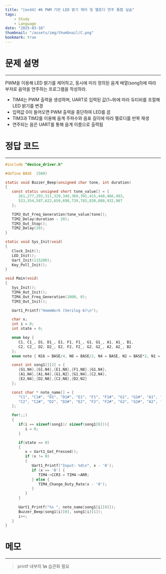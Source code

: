 ```yaml
---
title: "[ex44] #6 PWM 기반 LED 밝기 제어 및 멜로디 연주 통합 실습"
tags:
    - Study
    - Language
date: "2025-03-18"
thumbnail: "/assets/img/thumbnail/C.png"
bookmark: true
---
```

# 문제 설명
---
PWM을 이용해 LED 밝기를 제어하고, 동시에 미리 정의된 음계 배열(song1)에 따라 부저로 음악을 연주하는 프로그램을 작성하라.

- TIM4는 PWM 출력을 생성하며, UART로 입력된 값(1~9)에 따라 듀티비를 조절해 LED 밝기를 변경
- 입력값 0이 들어오면 PWM 출력을 중단하여 LED를 끔
- TIM3과 TIM2를 이용해 음계 주파수와 음표 길이에 따라 멜로디를 반복 재생
- 연주되는 음은 UART를 통해 음계 이름으로 출력됨

# 정답 코드
---

```c
#include "device_driver.h"

#define BASE  (500)

static void Buzzer_Beep(unsigned char tone, int duration)
{
   const static unsigned short tone_value[] = {
      261,277,293,311,329,349,369,391,415,440,466,493,
      523,554,587,622,659,698,739,783,830,880,932,987
   };

   TIM3_Out_Freq_Generation(tone_value[tone]);
   TIM2_Delay(duration - 20);
   TIM3_Out_Stop();
   TIM2_Delay(20);
}

static void Sys_Init(void)
{
   Clock_Init();
   LED_Init();
   Uart_Init(115200);
   Key_Poll_Init();
}

void Main(void)
{
   Sys_Init();
   TIM4_Out_Init();
   TIM4_Out_Freq_Generation(1000, 0);
   TIM3_Out_Init();

   Uart1_Printf("HomeWork (Verilog 6)\n");

   char x;
   int i = 0;
   int state = 0;

   enum key {
      C1, C1_, D1, D1_, E1, F1, F1_, G1, G1_, A1, A1_, B1,
      C2, C2_, D2, D2_, E2, F2, F2_, G2, G2_, A2, A2_, B2
   };
   enum note { N16 = BASE/4, N8 = BASE/2, N4 = BASE, N2 = BASE*2, N1 = BASE*4 };

   const int song1[][2] = {
      {G1,N4},{G1,N4},{E1,N8},{F1,N8},{G1,N4},
      {A1,N4},{A1,N4},{G1,N2},{G1,N4},{C2,N4},
      {E2,N4},{D2,N8},{C2,N8},{D2,N2}
   };

   const char * note_name[] = {
      "C1", "C1#", "D1", "D1#", "E1", "F1", "F1#", "G1", "G1#", "A1", "A1#", "B1",
      "C2", "C2#", "D2", "D2#", "E2", "F2", "F2#", "G2", "G2#", "A2", "A2#", "B2"
   };

   for(;;)
   {
      if(i == sizeof(song1)/ sizeof(song1[0])){
         i = 0;
      }

      if(state == 0)
      {
         x = Uart1_Get_Pressed();
         if (x != 0)
         {
            Uart1_Printf("Input: %d\n", x - '0');
            if (x == '0') {
               TIM4->CCR3 = TIM4->ARR;
            } else {
               TIM4_Change_Duty_Rate(x - '0');
            }
         }
      }
      
      Uart1_Printf("%s ", note_name[song1[i][0]]);
      Buzzer_Beep(song1[i][0], song1[i][1]);
      i++;     
   }
}
```

# 메모
---
> printf 내부의 **\n** 습관화 필요